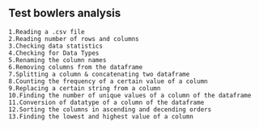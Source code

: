 ## Test bowlers analysis
    1.Reading a .csv file
    2.Reading number of rows and columns
    3.Checking data statistics
    4.Checking for Data Types
    5.Renaming the column names 
    6.Removing columns from the dataframe
    7.Splitting a column & concatenating two dataframe
    8.Counting the frequency of a certain value of a column
    9.Replacing a certain string from a column
    10.Finding the number of unique values of a column of the dataframe
    11.Conversion of datatype of a column of the dataframe
    12.Sorting the columns in ascending and decending orders
    13.Finding the lowest and highest value of a column

